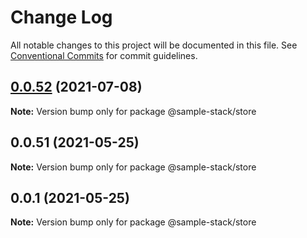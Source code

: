 # Change Log

All notable changes to this project will be documented in this file.
See [Conventional Commits](https://conventionalcommits.org) for commit guidelines.

## [0.0.52](https://github.com/cdmbase/fullstack-pro/compare/v0.0.51...v0.0.52) (2021-07-08)

**Note:** Version bump only for package @sample-stack/store





## 0.0.51 (2021-05-25)

**Note:** Version bump only for package @sample-stack/store





## 0.0.1 (2021-05-25)

**Note:** Version bump only for package @sample-stack/store

